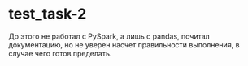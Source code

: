 # test_task-2
До этого не работал с PySpark, а лишь с pandas, почитал документацию, но не уверен насчет правильности выполнения, в случае чего готов пределать.
